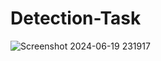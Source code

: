 # Detection-Task

![Screenshot 2024-06-19 231917](https://github.com/Mhishamz/Detection-Task/assets/106030701/feabb173-829a-4b64-94f1-5c3f26fa97ee)
